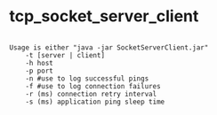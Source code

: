 # tcp_socket_server_client

<code>
Usage is either "java -jar SocketServerClient.jar"
	-t [server | client]
	-h host 
	-p port 
	-n #use to log successful pings
	-f #use to log connection failures
	-r (ms) connection retry interval
	-s (ms) application ping sleep time
</code>
